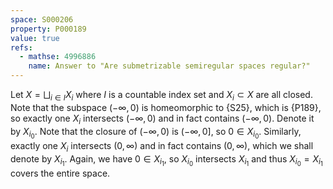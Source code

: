 ```yaml
---
space: S000206
property: P000189
value: true
refs:
  - mathse: 4996886
    name: Answer to "Are submetrizable semiregular spaces regular?"
---
```


Let $X = \bigsqcup_{i \in I} X_i$ where $I$ is a countable index set and $X_i \subset X$ are all closed. Note that the
subspace $(-\infty,0)$ is homeomorphic to {S25}, which is {P189}, so exactly one
$X_i$ intersects $(-\infty,0)$ and in fact contains $(-\infty,0)$. Denote it by $X_{i_0}$. Note that the closure of
$(-\infty,0)$ is $(-\infty,0]$, so $0 \in X_{i_0}$. Similarly, exactly one $X_i$ intersects $(0,\infty)$ and in fact contains
$(0,\infty)$, which we shall denote by $X_{i_1}$. Again, we have $0\in X_{i_1}$, so $X_{i_0}$ intersects $X_{i_1}$ and thus
$X_{i_0}=X_{i_1}$ covers the entire space.
